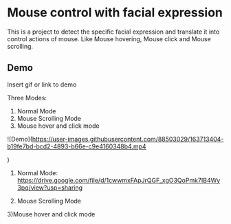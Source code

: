 
# Mouse control with facial expression

This is a project to detect the specific facial expression and 
translate it into control actions of mouse.
Like Mouse hovering, Mouse click and Mouse scrolling.




## Demo

Insert gif or link to demo

Three Modes:
1) Normal Mode
2) Mouse Scrolling Mode
3) Mouse hover and click mode

![Demo](https://user-images.githubusercontent.com/88503029/163713404-b19fe7bd-bcd2-4893-b66e-c9e4160348b4.mp4

)
1) Normal Mode:
https://drive.google.com/file/d/1cwwmxFApJrQGF_xgO3QoPmk7IB4Wy3pq/view?usp=sharing

2) Mouse Scrolling Mode

3)Mouse hover and click mode
